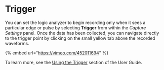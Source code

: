 # Trigger

You can set the logic analyzer to begin recording only when it sees a particular edge or pulse by selecting **Trigger** from within the _Capture Settings_ panel. Once the data has been collected, you can navigate directly to the trigger point by clicking on the small yellow tab above the recorded waveforms.

{% embed url="https://vimeo.com/452011694" %}

To learn more, see the [Using the Trigger](https://saleae.gitbook.io/docs/user-guide/using-logic/using-the-trigger) section of the User Guide.

